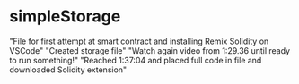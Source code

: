 # simpleStorage
"File for first attempt at smart contract and installing Remix Solidity on VSCode"
"Created storage file"
"Watch again video from 1:29.36 until ready to run something!"
"Reached 1:37:04 and placed full code in file and downloaded Solidity extension"
